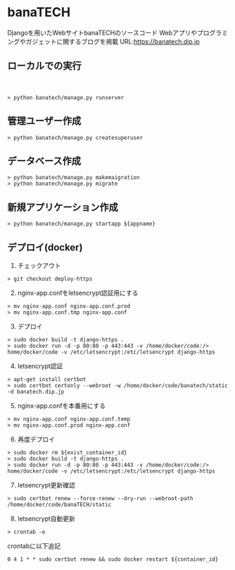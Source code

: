 # banaTECH
Djangoを用いたWebサイトbanaTECHのソースコード
Webアプリやプログラミングやガジェットに関するブログを掲載
URL:https://banatech.dip.jp

## ローカルでの実行
　
```
> python banatech/manage.py runserver
```

## 管理ユーザー作成

```
> python banatech/manage.py createsuperuser
```

## データベース作成

```
> python banatech/manage.py makemaigration
> python banatech/manage.py migrate
```

## 新規アプリケーション作成

```
> python banatech/manage.py startapp ${appname}
```

## デプロイ(docker)

1. チェックアウト

```
> git checkout deploy-https
```

2. nginx-app.confをletsencrypt認証用にする

```
> mv nginx-app.conf nginx-app.conf.prod
> mv nginx-app.conf.tmp nginx-app.conf
```

3. デプロイ

```
> sudo docker build -t django-https .
> sudo docker run -d -p 80:80 -p 443:443 -v /home/docker/code:/> home/docker/code -v /etc/letsencrypt:/etc/letsencrypt django-https
```

4. letsencrypt認証

```
> apt-get install certbot
> sudo certbot certonly --webroot -w /home/docker/code/banatech/static -d banatech.dip.jp
```

5. nginx-app.confを本番用にする

```
> mv nginx-app.conf nginx-app.conf.temp
> mv nginx-app.conf.prod nginx-app.conf
```

6. 再度デプロイ

```
> sudo docker rm ${exist_container_id}
> sudo docker build -t django-https .
> sudo docker run -d -p 80:80 -p 443:443 -v /home/docker/code:/> home/docker/code -v /etc/letsencrypt:/etc/letsencrypt django-https
```

7. letsencrypt更新確認

```
> sudo certbot renew --force-renew --dry-run --webroot-path /home/docker/code/banaTECH/static
```

8. letsencrypt自動更新

```
> crontab -e
```
crontabに以下追記

```
0 4 1 * * sudo certbot renew && sudo docker restart ${container_id}
```
